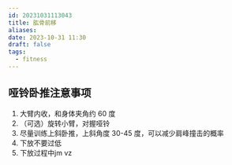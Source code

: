 ```yaml
---
id: 20231031113043
title: 肱骨前移
aliases: 
date: 2023-10-31 11:30
draft: false
tags:
  - fitness
---
```

## 哑铃卧推注意事项

1. 大臂内收，和身体夹角约 60 度
2. （可选）旋转小臂，对握哑铃
3. 尽量训练上斜卧推，上斜角度 30-45 度，可以减少肩峰撞击的概率
4. 下放不要过低
5. 下放过程中jm vz

